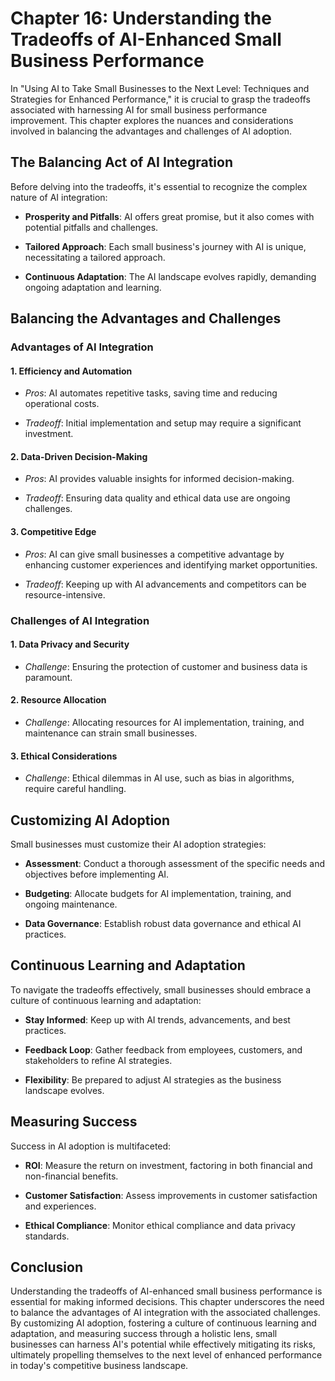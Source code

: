 Chapter 16: Understanding the Tradeoffs of AI-Enhanced Small Business Performance
=================================================================================

In "Using AI to Take Small Businesses to the Next Level: Techniques and Strategies for Enhanced Performance," it is crucial to grasp the tradeoffs associated with harnessing AI for small business performance improvement. This chapter explores the nuances and considerations involved in balancing the advantages and challenges of AI adoption.

The Balancing Act of AI Integration
-----------------------------------

Before delving into the tradeoffs, it's essential to recognize the complex nature of AI integration:

* **Prosperity and Pitfalls**: AI offers great promise, but it also comes with potential pitfalls and challenges.

* **Tailored Approach**: Each small business's journey with AI is unique, necessitating a tailored approach.

* **Continuous Adaptation**: The AI landscape evolves rapidly, demanding ongoing adaptation and learning.

Balancing the Advantages and Challenges
---------------------------------------

### Advantages of AI Integration

#### 1. **Efficiency and Automation**

* *Pros*: AI automates repetitive tasks, saving time and reducing operational costs.

* *Tradeoff*: Initial implementation and setup may require a significant investment.

#### 2. **Data-Driven Decision-Making**

* *Pros*: AI provides valuable insights for informed decision-making.

* *Tradeoff*: Ensuring data quality and ethical data use are ongoing challenges.

#### 3. **Competitive Edge**

* *Pros*: AI can give small businesses a competitive advantage by enhancing customer experiences and identifying market opportunities.

* *Tradeoff*: Keeping up with AI advancements and competitors can be resource-intensive.

### Challenges of AI Integration

#### 1. **Data Privacy and Security**

* *Challenge*: Ensuring the protection of customer and business data is paramount.

#### 2. **Resource Allocation**

* *Challenge*: Allocating resources for AI implementation, training, and maintenance can strain small businesses.

#### 3. **Ethical Considerations**

* *Challenge*: Ethical dilemmas in AI use, such as bias in algorithms, require careful handling.

Customizing AI Adoption
-----------------------

Small businesses must customize their AI adoption strategies:

* **Assessment**: Conduct a thorough assessment of the specific needs and objectives before implementing AI.

* **Budgeting**: Allocate budgets for AI implementation, training, and ongoing maintenance.

* **Data Governance**: Establish robust data governance and ethical AI practices.

Continuous Learning and Adaptation
----------------------------------

To navigate the tradeoffs effectively, small businesses should embrace a culture of continuous learning and adaptation:

* **Stay Informed**: Keep up with AI trends, advancements, and best practices.

* **Feedback Loop**: Gather feedback from employees, customers, and stakeholders to refine AI strategies.

* **Flexibility**: Be prepared to adjust AI strategies as the business landscape evolves.

Measuring Success
-----------------

Success in AI adoption is multifaceted:

* **ROI**: Measure the return on investment, factoring in both financial and non-financial benefits.

* **Customer Satisfaction**: Assess improvements in customer satisfaction and experiences.

* **Ethical Compliance**: Monitor ethical compliance and data privacy standards.

Conclusion
----------

Understanding the tradeoffs of AI-enhanced small business performance is essential for making informed decisions. This chapter underscores the need to balance the advantages of AI integration with the associated challenges. By customizing AI adoption, fostering a culture of continuous learning and adaptation, and measuring success through a holistic lens, small businesses can harness AI's potential while effectively mitigating its risks, ultimately propelling themselves to the next level of enhanced performance in today's competitive business landscape.
